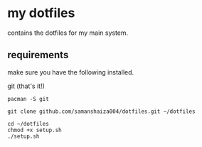 # my dotfiles

contains the dotfiles for my main system.

## requirements

make sure you have the following installed.

git (that's it!)

```
pacman -S git

git clone github.com/samanshaiza004/dotfiles.git ~/dotfiles

cd ~/dotfiles
chmod +x setup.sh
./setup.sh

```


